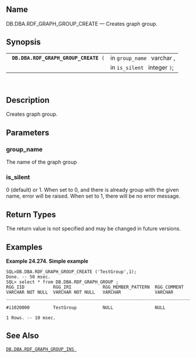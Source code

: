 <div>

<div>

</div>

<div>

## Name

DB.DBA.RDF_GRAPH_GROUP_CREATE — Creates graph group.

</div>

<div>

## Synopsis

<div>

|                                            |                              |
|--------------------------------------------|------------------------------|
| ` `**`DB.DBA.RDF_GRAPH_GROUP_CREATE`**` (` | in `group_name ` varchar ,   |
|                                            | in `is_silent ` integer `)`; |

<div>

 

</div>

</div>

</div>

<div>

## Description

Creates graph group.

</div>

<div>

## Parameters

<div>

### group_name

The name of the graph group

</div>

<div>

### is_silent

0 (default) or 1. When set to 0, and there is already group with the
given name, error will be raised. When set to 1, there will be no error
message.

</div>

</div>

<div>

## Return Types

The return value is not specified and may be changed in future versions.

</div>

<div>

## Examples

<div>

**Example 24.274. Simple example**

<div>

``` screen
SQL>DB.DBA.RDF_GRAPH_GROUP_CREATE ('TestGroup',1);
Done. -- 50 msec.
SQL> select * from DB.DBA.RDF_GRAPH_GROUP ;
RGG_IID           RGG_IRI            RGG_MEMBER_PATTERN  RGG_COMMENT
VARCHAR NOT NULL  VARCHAR NOT NULL   VARCHAR             VARCHAR
_______________________________________________________________________________

#i1020000         TestGroup          NULL                NULL

1 Rows. -- 10 msec.
```

</div>

</div>

  

</div>

<div>

## See Also

<a href="fn_rdf_graph_group_ins.html" class="link"
title="DB.DBA.RDF_GRAPH_GROUP_INS"><code
class="function">DB.DBA.RDF_GRAPH_GROUP_INS </code></a>

</div>

</div>
